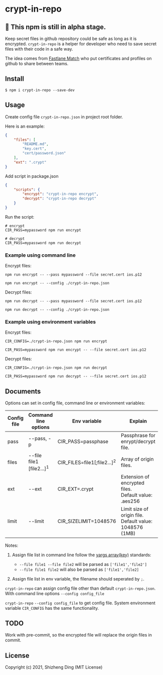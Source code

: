 # crypt-in-repo

## 🛑 This npm is still in alpha stage.

Keep secret files in github repository could be safe as long as it is encrypted. `crypt-in-repo` is a helper for developer who need to save secret files with their code in a safe way.

The idea comes from [Fastlane Match](https://docs.fastlane.tools/actions/match/) who put certificates and profiles on github to share between teams.

## Install

```shell
$ npm i crypt-in-repo --save-dev
```

## Usage

Create config file `crypt-in-repo.json` in project root folder.

Here is an example:
```json
{
    "files": [
        "README.md",
        "key.cert",
        "cert/password.json"
    ],
    "ext": ".crypt"
}
```

Add script in package.json
```json
{
    "scripts": {
        "encrypt": "crypt-in-repo encrypt",
        "decrypt": "crypt-in-repo decrypt"
    }
}
```

Run the script:
```shell
# encrypt
CIR_PASS=mypassword npm run encrypt

# decrypt
CIR_PASS=mypassword npm run decrypt
```

### Example using command line

Encrypt files:

```shell
npm run encrypt -- --pass mypassword --file secret.cert ios.p12

npm run encrypt -- --config ./crypt-in-repo.json
```

Decrypt files:

```shell
npm run decrypt -- --pass mypassword --file secret.cert ios.p12

npm run decrypt -- --config ./crypt-in-repo.json
```

### Example using environment variables

Encrypt files:

```shell
CIR_CONFIG=./crypt-in-repo.json npm run encrypt

CIR_PASS=mypassword npm run encrypt -- --file secret.cert ios.p12
```

Decrypt files:
```shell
CIR_CONFIG=./crypt-in-repo.json npm run decrypt

CIR_PASS=mypassword npm run decrypt -- --file secret.cert ios.p12
```

## Documents

Options can set in config file, command line or environment variables:

| Config file | Command line options | Env variable | Explain |
|---|---|---|---|
| pass  | --pass, -p              | CIR_PASS=passphase         | Passphrase for enrypt/decrypt file. |
| files | --file file1 [file2...]<sup>1</sup> | CIR_FILES=file1[;file2...]<sup>2</sup> | Array of origin files. |
| ext   | --ext                   | CIR_EXT=.crypt             | Extension of encrypted files. <br/>Default value: .aes256 |
| limit | --limit                 | CIR_SIZELIMIT=1048576          | Limit size of origin file. <br/> Default value: 1048576 (1MB) |

Notes:
1. Assign file list in command line follow the [yargs array(key)](https://yargs.js.org/docs/#api-reference-arraykey) standards:

    - `--file file1 --file file2` will be parsed as `['file1','file2']`
    - `--file file1 file2` will also be parsed as `['file1','file2]`

2. Assign file list in env variable, the filename should seperated by `;`.

`crypt-in-repo` can assign config file other than default `crypt-in-repo.json`. With command line options `--config config_file`

`crypt-in-repo`  `--config config_file` to get config file. System environment variable `CIR_CONFIG` has the same functionality.

## TODO

Work with pre-commit, so the encrypted file will replace the origin files in commit.

## License

Copyright (c) 2021, Shizheng Ding (MIT License)